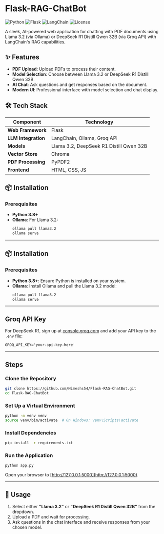 # Flask-RAG-ChatBot

![Python](https://img.shields.io/badge/Python-3.8%2B-blue?style=flat-square&logo=python)
![Flask](https://img.shields.io/badge/Flask-3.0.3-green?style=flat-square&logo=flask)
![LangChain](https://img.shields.io/badge/LangChain-0.3.0-orange?style=flat-square)
![License](https://img.shields.io/badge/License-MIT-brightgreen?style=flat-square)

A sleek, AI-powered web application for chatting with PDF documents using Llama 3.2 (via Ollama) or DeepSeek R1 Distill Qwen 32B (via Groq API) with LangChain's RAG capabilities.

## ✨ Features
- **PDF Upload**: Upload PDFs to process their content.
- **Model Selection**: Choose between Llama 3.2 or DeepSeek R1 Distill Qwen 32B.
- **AI Chat**: Ask questions and get responses based on the document.
- **Modern UI**: Professional interface with model selection and chat display.

## 🛠️ Tech Stack
| Component           | Technology                              |
|---------------------|-----------------------------------------|
| **Web Framework**   | Flask                                   |                
| **LLM Integration** | LangChain, Ollama, Groq API             |
| **Models**          | Llama 3.2, DeepSeek R1 Distill Qwen 32B |
| **Vector Store**    | Chroma                                  |
| **PDF Processing**  | PyPDF2                                  |
| **Frontend**        | HTML, CSS, JS                           |

## 📦 Installation

### Prerequisites
- **Python 3.8+**
- **Ollama**: For Llama 3.2:
  ```bash
  ollama pull llama3.2
  ollama serve
---

## 📦 Installation

### Prerequisites
- **Python 3.8+**: Ensure Python is installed on your system.
- **Ollama**: Install Ollama and pull the Llama 3.2 model:
  ```bash
  ollama pull llama3.2
  ollama serve
   ```

---

## Groq API Key
For DeepSeek R1, sign up at [console.groq.com](https://console.groq.com) and add your API key to the `.env` file:

```plaintext
GROQ_API_KEY='your-api-key-here'
```

---

## Steps

### Clone the Repository
```bash
git clone https://github.com/Nimeshs54/Flask-RAG-ChatBot.git
cd Flask-RAG-ChatBot
```

### Set Up a Virtual Environment
```bash
python -m venv venv
source venv/bin/activate  # On Windows: venv\Scripts\activate
```

### Install Dependencies
```bash
pip install -r requirements.txt
```

### Run the Application
```bash
python app.py
```

Open your browser to [http://127.0.0.1:5000](http://127.0.0.1:5000).

---

## 🚀 Usage
1. Select either **"Llama 3.2"** or **"DeepSeek R1 Distill Qwen 32B"** from the dropdown.
2. Upload a PDF and wait for processing.
3. Ask questions in the chat interface and receive responses from your chosen model.

